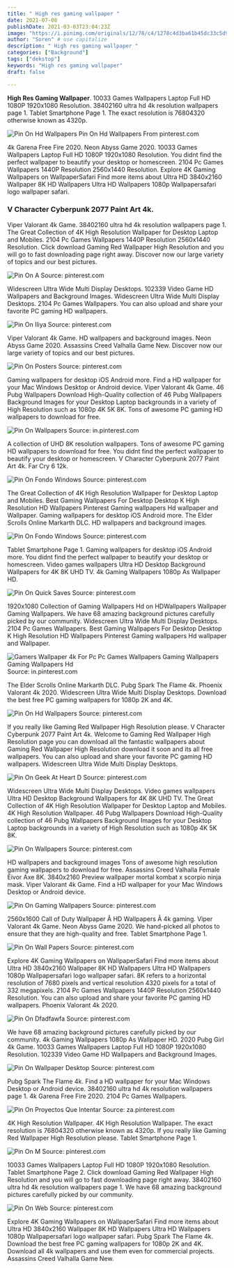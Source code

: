 ```yaml
---
title: " High res gaming wallpaper "
date: 2021-07-08
publishDate: 2021-03-03T23:04:23Z
image: "https://i.pinimg.com/originals/12/78/c4/1278c4d3ba61b45dc33c5d90aa2877de.jpg"
author: "Soren" # use capitalize
description: " High res gaming wallpaper "
categories: ["Background"]
tags: ["dekstop"]
keywords: "High res gaming wallpaper"
draft: false

---
```



**High Res Gaming Wallpaper**. 10033 Games Wallpapers Laptop Full HD 1080P 1920x1080 Resolution. 38402160 ultra hd 4k resolution wallpapers page 1. Tablet Smartphone Page 1. The exact resolution is 76804320 otherwise known as 4320p.

![Pin On Hd Wallpapers](https://i.pinimg.com/originals/a1/7b/ba/a17bba7020d5ef5e2c2dc650d5e8ea24.jpg "Pin On Hd Wallpapers")
Pin On Hd Wallpapers From pinterest.com


4k Garena Free Fire 2020. Neon Abyss Game 2020. 10033 Games Wallpapers Laptop Full HD 1080P 1920x1080 Resolution. You didnt find the perfect wallpaper to beautify your desktop or homescreen. 2104 Pc Games Wallpapers 1440P Resolution 2560x1440 Resolution. Explore 4K Gaming Wallpapers on WallpaperSafari Find more items about Ultra HD 3840x2160 Wallpaper 8K HD Wallpapers Ultra HD Wallpapers 1080p Wallpapersafari logo wallpaper safari.

### V Character Cyberpunk 2077 Paint Art 4k.

Viper Valorant 4k Game. 38402160 ultra hd 4k resolution wallpapers page 1. The Great Collection of 4K High Resolution Wallpaper for Desktop Laptop and Mobiles. 2104 Pc Games Wallpapers 1440P Resolution 2560x1440 Resolution. Click download Gaming Red Wallpaper High Resolution and you will go to fast downloading page right away. Discover now our large variety of topics and our best pictures.


![Pin On A](https://i.pinimg.com/originals/7a/ac/da/7aacda7cb115f894c6bf3e6cc4149940.jpg "Pin On A")
Source: pinterest.com

Widescreen Ultra Wide Multi Display Desktops. 102339 Video Game HD Wallpapers and Background Images. Widescreen Ultra Wide Multi Display Desktops. 2104 Pc Games Wallpapers. You can also upload and share your favorite PC gaming HD wallpapers.

![Pin On Iliya](https://i.pinimg.com/originals/81/5c/33/815c33df5bbb83b23afe57c0d81a0e8a.jpg "Pin On Iliya")
Source: pinterest.com

Viper Valorant 4k Game. HD wallpapers and background images. Neon Abyss Game 2020. Assassins Creed Valhalla Game New. Discover now our large variety of topics and our best pictures.

![Pin On Posters](https://i.pinimg.com/originals/c8/70/97/c87097e6cd78c4c84b4a6a35f2deff31.jpg "Pin On Posters")
Source: pinterest.com

Gaming wallpapers for desktop iOS Android more. Find a HD wallpaper for your Mac Windows Desktop or Android device. Viper Valorant 4k Game. 46 Pubg Wallpapers Download High-Quality collection of 46 Pubg Wallpapers Background Images for your Desktop Laptop backgrounds in a variety of High Resolution such as 1080p 4K 5K 8K. Tons of awesome PC gaming HD wallpapers to download for free.

![Pin On Wallpapers](https://i.pinimg.com/originals/20/d6/66/20d666424f174e41097fb0fff357db15.jpg "Pin On Wallpapers")
Source: in.pinterest.com

A collection of UHD 8K resolution wallpapers. Tons of awesome PC gaming HD wallpapers to download for free. You didnt find the perfect wallpaper to beautify your desktop or homescreen. V Character Cyberpunk 2077 Paint Art 4k. Far Cry 6 12k.

![Pin On Fondo Windows](https://i.pinimg.com/originals/62/bb/72/62bb7221cfa525596672021d67a0bf45.jpg "Pin On Fondo Windows")
Source: pinterest.com

The Great Collection of 4K High Resolution Wallpaper for Desktop Laptop and Mobiles. Best Gaming Wallpapers For Desktop Desktop K High Resolution HD Wallpapers Pinterest Gaming wallpapers Hd wallpaper and Wallpaper. Gaming wallpapers for desktop iOS Android more. The Elder Scrolls Online Markarth DLC. HD wallpapers and background images.

![Pin On Fondo Windows](https://i.pinimg.com/originals/a2/44/ae/a244ae2ca484bddd22ab229cd64c842e.jpg "Pin On Fondo Windows")
Source: pinterest.com

Tablet Smartphone Page 1. Gaming wallpapers for desktop iOS Android more. You didnt find the perfect wallpaper to beautify your desktop or homescreen. Video games wallpapers Ultra HD Desktop Background Wallpapers for 4K 8K UHD TV. 4k Gaming Wallpapers 1080p As Wallpaper HD.

![Pin On Quick Saves](https://i.pinimg.com/originals/6e/9f/2d/6e9f2d0f0972c007e76593a75a618cad.jpg "Pin On Quick Saves")
Source: pinterest.com

1920x1080 Collection of Gaming Wallpapers Hd on HDWallpapers Wallpaper Gaming Wallpapers. We have 68 amazing background pictures carefully picked by our community. Widescreen Ultra Wide Multi Display Desktops. 2104 Pc Games Wallpapers. Best Gaming Wallpapers For Desktop Desktop K High Resolution HD Wallpapers Pinterest Gaming wallpapers Hd wallpaper and Wallpaper.

![Gamers Wallpaper 4k For Pc Pc Games Wallpapers Gaming Wallpapers Gaming Wallpapers Hd](https://i.pinimg.com/originals/e7/8f/ec/e78feca565f18568a5240bae44643bb3.jpg "Gamers Wallpaper 4k For Pc Pc Games Wallpapers Gaming Wallpapers Gaming Wallpapers Hd")
Source: in.pinterest.com

The Elder Scrolls Online Markarth DLC. Pubg Spark The Flame 4k. Phoenix Valorant 4k 2020. Widescreen Ultra Wide Multi Display Desktops. Download the best free PC gaming wallpapers for 1080p 2K and 4K.

![Pin On Hd Wallpapers](https://i.pinimg.com/originals/a1/7b/ba/a17bba7020d5ef5e2c2dc650d5e8ea24.jpg "Pin On Hd Wallpapers")
Source: pinterest.com

If you really like Gaming Red Wallpaper High Resolution please. V Character Cyberpunk 2077 Paint Art 4k. Welcome to Gaming Red Wallpaper High Resolution page you can download all the fantastic wallpapers about Gaming Red Wallpaper High Resolution download it soon and its all free wallpapers. You can also upload and share your favorite PC gaming HD wallpapers. Widescreen Ultra Wide Multi Display Desktops.

![Pin On Geek At Heart D](https://i.pinimg.com/originals/a0/df/19/a0df19b8781bca3f2356013600131728.jpg "Pin On Geek At Heart D")
Source: pinterest.com

Widescreen Ultra Wide Multi Display Desktops. Video games wallpapers Ultra HD Desktop Background Wallpapers for 4K 8K UHD TV. The Great Collection of 4K High Resolution Wallpaper for Desktop Laptop and Mobiles. 4K High Resolution Wallpaper. 46 Pubg Wallpapers Download High-Quality collection of 46 Pubg Wallpapers Background Images for your Desktop Laptop backgrounds in a variety of High Resolution such as 1080p 4K 5K 8K.

![Pin On Wallpapers](https://i.pinimg.com/originals/8c/13/46/8c1346eea49dfe85526f99b6d9651ff7.jpg "Pin On Wallpapers")
Source: pinterest.com

HD wallpapers and background images Tons of awesome high resolution gaming wallpapers to download for free. Assassins Creed Valhalla Female Eivor Axe 8K. 3840x2160 Preview wallpaper mortal kombat x scorpio ninja mask. Viper Valorant 4k Game. Find a HD wallpaper for your Mac Windows Desktop or Android device.

![Pin On Gaming Wallpapers](https://i.pinimg.com/originals/7a/ab/a4/7aaba40301d99365de3de8bd465e23bb.jpg "Pin On Gaming Wallpapers")
Source: pinterest.com

2560x1600 Call of Duty Wallpaper Â HD Wallpapers Â 4k gaming. Viper Valorant 4k Game. Neon Abyss Game 2020. We hand-picked all photos to ensure that they are high-quality and free. Tablet Smartphone Page 1.

![Pin On Wall Papers](https://i.pinimg.com/originals/4e/67/b2/4e67b2c7ed8fda5a0f7d74c058cc2e89.jpg "Pin On Wall Papers")
Source: pinterest.com

Explore 4K Gaming Wallpapers on WallpaperSafari Find more items about Ultra HD 3840x2160 Wallpaper 8K HD Wallpapers Ultra HD Wallpapers 1080p Wallpapersafari logo wallpaper safari. 8K refers to a horizontal resolution of 7680 pixels and vertical resolution 4320 pixels for a total of 332 megapixels. 2104 Pc Games Wallpapers 1440P Resolution 2560x1440 Resolution. You can also upload and share your favorite PC gaming HD wallpapers. Phoenix Valorant 4k 2020.

![Pin On Dfadfawfa](https://i.pinimg.com/originals/ab/0b/5f/ab0b5f2727d67cd7a1b34ebbc94b4553.jpg "Pin On Dfadfawfa")
Source: pinterest.com

We have 68 amazing background pictures carefully picked by our community. 4k Gaming Wallpapers 1080p As Wallpaper HD. 2020 Pubg Girl 4k Game. 10033 Games Wallpapers Laptop Full HD 1080P 1920x1080 Resolution. 102339 Video Game HD Wallpapers and Background Images.

![Pin On Wallpaper Desktop](https://i.pinimg.com/originals/1c/16/b5/1c16b56e4b97ef33b865b1ffdd51c0ec.jpg "Pin On Wallpaper Desktop")
Source: pinterest.com

Pubg Spark The Flame 4k. Find a HD wallpaper for your Mac Windows Desktop or Android device. 38402160 ultra hd 4k resolution wallpapers page 1. 4k Garena Free Fire 2020. 2104 Pc Games Wallpapers.

![Pin On Proyectos Que Intentar](https://i.pinimg.com/originals/6b/57/aa/6b57aa79e6b86d9ca8af1db11f671eaa.jpg "Pin On Proyectos Que Intentar")
Source: za.pinterest.com

4K High Resolution Wallpaper. 4K High Resolution Wallpaper. The exact resolution is 76804320 otherwise known as 4320p. If you really like Gaming Red Wallpaper High Resolution please. Tablet Smartphone Page 1.

![Pin On M](https://i.pinimg.com/originals/69/c8/9d/69c89d51de63329bdc24218ab60bd234.jpg "Pin On M")
Source: pinterest.com

10033 Games Wallpapers Laptop Full HD 1080P 1920x1080 Resolution. Tablet Smartphone Page 2. Click download Gaming Red Wallpaper High Resolution and you will go to fast downloading page right away. 38402160 ultra hd 4k resolution wallpapers page 1. We have 68 amazing background pictures carefully picked by our community.

![Pin On Web](https://i.pinimg.com/originals/12/78/c4/1278c4d3ba61b45dc33c5d90aa2877de.jpg "Pin On Web")
Source: pinterest.com

Explore 4K Gaming Wallpapers on WallpaperSafari Find more items about Ultra HD 3840x2160 Wallpaper 8K HD Wallpapers Ultra HD Wallpapers 1080p Wallpapersafari logo wallpaper safari. Pubg Spark The Flame 4k. Download the best free PC gaming wallpapers for 1080p 2K and 4K. Download all 4k wallpapers and use them even for commercial projects. Assassins Creed Valhalla Game New.

